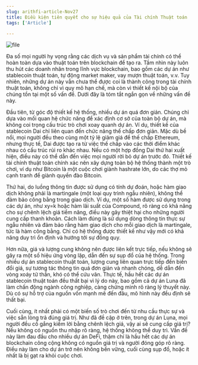 ```yaml
---
slug: arithfi-article-Nov27
title: Điều kiện tiên quyết cho sự hiệu quả của Tài chính Thuật toán 
tags: ['Article']

---
```


![file](https://nftstorage.link/ipfs/bafkreiclrtwbfuqegljizwklkyxwgfoazfb66umu2eattqxzvkccq3cjve)

Đa số mọi người hy vọng rằng các dịch vụ và sản phẩm tài chính có thể hoàn toàn dựa vào thuật toán trên blockchain để tạo ra. Tầm nhìn này luôn thu hút các doanh nhân trong lĩnh vực blockchain, bao gồm các dự án như stablecoin thuật toán, tự động market maker, vay mượn thuật toán, v.v. Tuy nhiên, những dự án này vẫn chưa thể được coi là thành công trong tài chính thuật toán, không chỉ vì quy mô hạn chế, mà còn vì thiết kế nội bộ của chúng tồn tại một số vấn đề. Dưới đây là tóm tắt ngắn gọn về những vấn đề này.

Đầu tiên, từ góc độ thiết kế hệ thống, nhiều dự án quá đơn giản. Chúng chỉ dựa vào mối quan hệ chức năng để xác định cơ sở của toàn bộ dự án, mà không coi trọng cấu trúc trò chơi xoay quanh dự án. Ví dụ, thiết kế của stablecoin Dai chỉ liên quan đến chức năng thế chấp đơn giản. Mặc dù bề nổi, mọi người đều theo cùng một tỷ lệ giảm giá để thế chấp Ethereum, nhưng thực tế, Dai được tạo ra từ việc thế chấp vào các thời điểm khác nhau có cấu trúc rủi ro khác nhau. Nếu có một hợp đồng Dai thứ hai xuất hiện, điều này có thể dẫn đến việc mọi người rời bỏ dự án trước đó. Thiết kế tài chính thuật toán chính xác nên xây dựng toàn bộ hệ thống thành một trò chơi, ví dụ như Bitcoin là một cuộc chơi giành hashrate lớn, do các thợ mỏ cạnh tranh để giành quyền đào Bitcoin.

Thứ hai, do luồng thông tin được sử dụng có tính dự đoán, hoặc hàm giao dịch không phải là martingale (một loại quy trình ngẫu nhiên), không thể đảm bảo công bằng trong giao dịch. Ví dụ, một số hàm được sử dụng trong các dự án, như xy=k hoặc hàm lãi suất của Compound, rõ ràng có khả năng cho sự chênh lệch giá tiềm năng, điều này gây thiệt hại cho những người cung cấp thanh khoản. Cách làm đúng là sử dụng dòng thông tin thực sự ngẫu nhiên và đảm bảo rằng hàm giao dịch cho mỗi giao dịch là martingale, tức là hàm công bằng. Chỉ có hệ thống được thiết kế như vậy mới có khả năng duy trì ổn định và hướng tới sự đồng quy.

Hơn nữa, giá và lượng cung không nên được liên kết trực tiếp, nếu không sẽ gây ra một số hiệu ứng vòng lặp, dẫn đến sự sụp đổ của hệ thống. Trong nhiều dự án stablecoin thuật toán, lượng cung liên quan trực tiếp đến biến đổi giá, sự tương tác thông tin quá đơn giản và nhanh chóng, dễ dẫn đến vòng xoáy tử thần, khó có thể cứu vãn. Thực tế, hầu hết các dự án stablecoin thuật toán đều thất bại vì lý do này, bao gồm cả dự án Luna đã làm chấn động ngành công nghiệp, càng chứng minh rõ ràng lý thuyết này. Dù có sự hỗ trợ của nguồn vốn mạnh mẽ đến đâu, mô hình này đều định sẽ thất bại.

Cuối cùng, ít nhất phải có một biến số trò chơi đến từ nhu cầu thực sự và việc sẵn lòng trả đúng giá trị. Như đã đề cập ở trên, trong dự án Luna, mọi người đều cố gắng kiếm lời bằng chênh lệch giá, vậy ai sẽ cung cấp giá trị? Nếu không có nguồn thu nhập rõ ràng, hệ thống không thể duy trì. Vấn đề này làm đau đầu cho nhiều dự án DeFi, thậm chí là hầu hết các dự án blockchain công cộng không có nguồn giá trị và người đóng góp rõ ràng. Điều này làm cho dự án trở nên không bền vững, cuối cùng sụp đổ, hoặc ít nhất là bị gạt ra khỏi cuộc chơi.
